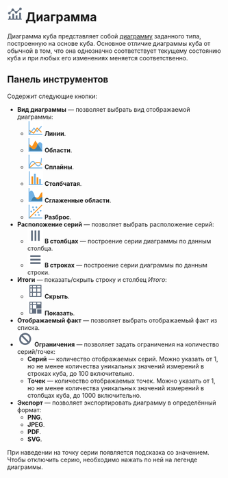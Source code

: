 # ![Диаграмма](../../images/icons/toolbar-controls/chart_default.svg) Диаграмма

Диаграмма куба представляет собой [диаграмму](../chart/README.md) заданного типа, построенную на основе куба. Основное отличие диаграммы куба от обычной в том, что она однозначно соответствует текущему состоянию куба и при любых его изменениях меняется соответственно.

## Панель инструментов

Содержит следующие кнопки:

* **Вид диаграммы** — позволяет выбрать вид отображаемой диаграммы:
  * ![Линии](../../images/icons/series_18/d1.svg) **Линии**.
  * ![Области](../../images/icons/series_18/d2.svg) **Области**.
  * ![Сплайны](../../images/icons/series_18/d3.svg) **Сплайны**.
  * ![Столбчатая](../../images/icons/series_18/d4.svg) **Столбчатая**.
  * ![Сглаженные области](../../images/icons/series_18/d5.svg) **Сглаженные области**.
  * ![Разброс](../../images/icons/series_18/d6.svg) **Разброс**.
* **Расположение серий** — позволяет выбрать расположение серий:
  * ![В столбцах](../../images/icons/toolbar-controls/columns_default.svg) **В столбцах** — построение серии диаграммы по данным столбца.
  * ![В строках](../../images/icons/toolbar-controls/rows_default.svg) **В строках** — построение серии диаграммы по данным строки.
* **Итоги** — показать/скрыть строку и столбец *Итого*:
  * ![Скрыть](../../images/icons/toolbar-controls/show-total-nor_default.svg) **Скрыть**.
  * ![Показать](../../images/icons/toolbar-controls/show-total-all_default.svg) **Показать**.
* **Отображаемый факт** — позволяет выбрать отображаемый факт из списка.
* ![Ограничения](../../images/icons/toolbar-controls/cancel_default.svg)  **Ограничения** — позволяет задать ограничения на количество серий/точек:
  * **Серий** — количество отображаемых серий. Можно указать от 1, но не менее количества уникальных значений измерений в строках куба, до 100 включительно.
  * **Точек** — количество отображаемых точек. Можно указать от 1, но не менее количества уникальных значений измерений в столбцах куба, до 1000 включительно.
* **Экспорт** — позволяет экспортировать диаграмму в определённый формат:
  * **PNG**.
  * **JPEG**.
  * **PDF**.
  * **SVG**.

При наведении на точку серии появляется подсказка со значением. Чтобы отключить серию, необходимо нажать по ней на легенде диаграммы.

